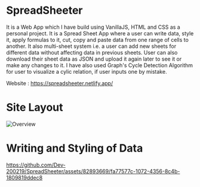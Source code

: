 # SpreadSheeter

It is a Web App which I have build using VanillaJS, HTML and CSS as a personal project. It is a Spread Sheet App where a user can write data, style it, apply formulas to it, cut, copy and paste data from one range of cells to another. It also multi-sheet system i.e. a user can add new sheets for different data without affecting data in previous sheets. User can also download their sheet data as JSON and upload it again later to see it or make any changes to it. I have also used Graph's Cycle Detection Algorithm for user to visualize a cylic relation, if user inputs one by mistake. 

Website : https://spreadsheeter.netlify.app/

# Site Layout
![Overview](https://github.com/Dev-200219/SpreadSheeter/assets/82893669/c184837e-52a3-4a4b-84c0-8bfbc371b9ae)

# Writing and Styling of Data
https://github.com/Dev-200219/SpreadSheeter/assets/82893669/fa77577c-1072-4356-8c4b-1809819ddec8

